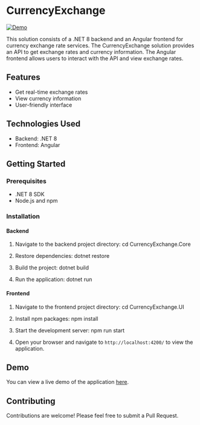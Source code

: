 # CurrencyExchange

[![Demo](https://img.shields.io/badge/demo-live-brightgreen)](https://1eab-142-188-108-5.ngrok-free.app/)

This solution consists of a .NET 8 backend and an Angular frontend for currency exchange rate services. The CurrencyExchange solution provides an API to get exchange rates and currency information. The Angular frontend allows users to interact with the API and view exchange rates.

## Features

- Get real-time exchange rates
- View currency information
- User-friendly interface

## Technologies Used

- Backend: .NET 8
- Frontend: Angular

## Getting Started

### Prerequisites

- .NET 8 SDK
- Node.js and npm

### Installation

#### Backend

1. Navigate to the backend project directory:
cd CurrencyExchange.Core

2. Restore dependencies:
dotnet restore

3. Build the project:
dotnet build

4. Run the application:
dotnet run

#### Frontend

1. Navigate to the frontend project directory:
cd CurrencyExchange.UI

2. Install npm packages:
npm install

3. Start the development server:
npm run start

4. Open your browser and navigate to `http://localhost:4200/` to view the application.

## Demo

You can view a live demo of the application [here](https://1eab-142-188-108-5.ngrok-free.app/).

## Contributing

Contributions are welcome! Please feel free to submit a Pull Request.
